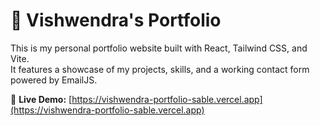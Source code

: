 # 💼 Vishwendra's Portfolio

This is my personal portfolio website built with React, Tailwind CSS, and Vite.  
It features a showcase of my projects, skills, and a working contact form powered by EmailJS.

🔗 **Live Demo:** [https://vishwendra-portfolio-sable.vercel.app](https://vishwendra-portfolio-sable.vercel.app)

